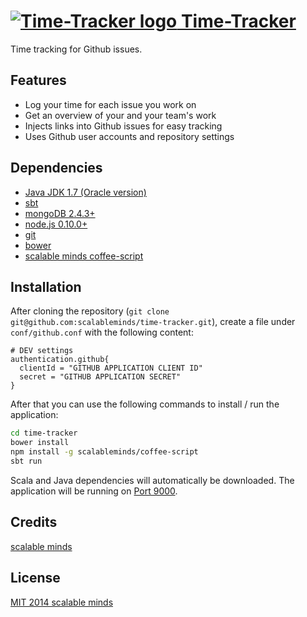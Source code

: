 # [![Time-Tracker logo](https://timer.scm.io/assets/images/stopwatch.png) Time-Tracker](https://timer.scm.io)
Time tracking for Github issues.

## Features
* Log your time for each issue you work on
* Get an overview of your and your team's work
* Injects links into Github issues for easy tracking
* Uses Github user accounts and repository settings


## Dependencies

* [Java JDK 1.7 (Oracle version)](http://www.oracle.com/technetwork/java/javase/downloads/index.html)
* [sbt](http://www.scala-sbt.org/)
* [mongoDB 2.4.3+](http://www.mongodb.org/downloads)
* [node.js 0.10.0+](http://nodejs.org/download/)
* [git](http://git-scm.com/downloads)
* [bower](http://bower.io/)
* [scalable minds coffee-script](https://github.com/scalableminds/coffee-script)

## Installation
After cloning the repository (`git clone git@github.com:scalableminds/time-tracker.git`), create a file under `conf/github.conf` with the following content:

```
# DEV settings
authentication.github{
  clientId = "GITHUB APPLICATION CLIENT ID"
  secret = "GITHUB APPLICATION SECRET"
}
```

After that you can use the following commands to install / run the application:

```bash
cd time-tracker
bower install
npm install -g scalableminds/coffee-script
sbt run
```

Scala and Java dependencies will automatically be downloaded. The application will be running on [Port 9000](http://localhost:9000/).

## Credits
[scalable minds](http://scm.io/)

## License
[MIT 2014 scalable minds](https://github.com/scalableminds/time-tracker/blob/master/LICENSE)